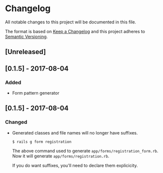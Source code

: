 # Changelog
All notable changes to this project will be documented in this file.

The format is based on [Keep a Changelog](http://keepachangelog.com/en/1.0.0/)
and this project adheres to [Semantic Versioning](http://semver.org/spec/v2.0.0.html).

## [Unreleased]

## [0.1.5] - 2017-08-04
### Added
- Form pattern generator

## [0.1.5] - 2017-08-04
### Changed
- Generated classes and file names will no longer have suffixes.
    ```
    $ rails g form registration
    ```
    The above command used to generate `app/forms/registration_form.rb`. Now it will generate `app/forms/registration.rb`.

    If you do want suffixes, you'll need to declare them explicicity.

